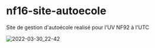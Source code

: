 # nf16-site-autoecole
Site de gestion d'autoécole realisé pour l'UV NF92 à l'UTC

![2022-03-30_22-42](https://user-images.githubusercontent.com/93284089/160927461-dc63bd40-171e-4426-af70-64aff23d4ba0.png)
